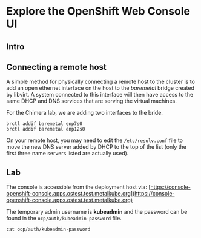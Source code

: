 # Explore the OpenShift Web Console UI

## Intro

## Connecting a remote host

A simple method for physically connecting a remote host to the cluster is to add an open ethernet interface on the host to the _baremetal_ bridge created by libvirt. A system connected to this interface will then have access to the same DHCP and DNS services that are serving the virtual machines.

For the Chimera lab, we are adding two interfaces to the bride.
```
brctl addif baremetal enp7s0
brctl addif baremetal enp12s0
```

On your remote host, you may need to edit the `/etc/resolv.conf` file to move the new DNS server added by DHCP to the top of the list (only the first three name servers listed are actually used).

## Lab

The console is accessible from the deployment host via:
[https://console-openshift-console.apps.ostest.test.metalkube.org](https://console-openshift-console.apps.ostest.test.metalkube.org)

The temporary admin username is **kubeadmin** and the password can be found in the `ocp/auth/kubeadmin-password` file.

```
cat ocp/auth/kubeadmin-password
```
